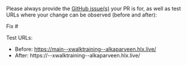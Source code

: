 Please always provide the [GitHub issue(s)](../issues) your PR is for, as well as test URLs where your change can be observed (before and after):

Fix #<gh-issue-id>

Test URLs:
- Before: https://main--xwalktraining--alkaparveen.hlx.live/
- After: https://<branch>--xwalktraining--alkaparveen.hlx.live/
